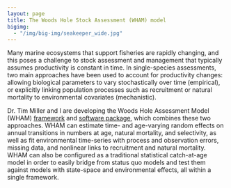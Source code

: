 ```yaml
---
layout: page
title: The Woods Hole Stock Assessment (WHAM) model
bigimg:
  - "/img/big-img/seakeeper_wide.jpg"
---
```


Many marine ecosystems that support fisheries are rapidly changing, and this poses a challenge to stock assessment and management that typically assumes productivity is constant in time. In single-species assessments, two main approaches have been used to account for productivity changes: allowing biological parameters to vary stochastically over time (empirical), or explicitly linking population processes such as recruitment or natural mortality to environmental covariates (mechanistic). 

Dr. Tim Miller and I are developing the Woods Hole Assessment Model (WHAM) [framework](https://github.com/brianstock-NOAA/wham-sim/blob/master/paper/wham-sim-paper.pdf) and [software package](https://timjmiller.github.io/wham/), which combines these two approaches. WHAM can estimate time- and age-varying random effects on annual transitions in numbers at age, natural mortality, and selectivity, as well as fit environmental time-series with process and observation errors, missing data, and nonlinear links to recruitment and natural mortality. WHAM can also be configured as a traditional statistical catch-at-age model in order to easily bridge from status quo models and test them against models with state-space and environmental effects, all within a single framework.
